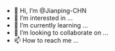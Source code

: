 - 👋 Hi, I’m @Jianping-CHN
- 👀 I’m interested in ...
- 🌱 I’m currently learning ...
- 💞️ I’m looking to collaborate on ...
- 📫 How to reach me ...

<!---
JianpingFu-CHN/JianpingFu-CHN is a ✨ special ✨ repository because its `README.md` (this file) appears on your GitHub profile.
You can click the Preview link to take a look at your changes.
--->
